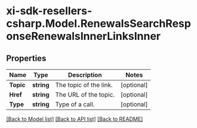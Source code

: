 # xi-sdk-resellers-csharp.Model.RenewalsSearchResponseRenewalsInnerLinksInner

## Properties

Name | Type | Description | Notes
------------ | ------------- | ------------- | -------------
**Topic** | **string** | The topic of the link. | [optional] 
**Href** | **string** | The URL of the topic. | [optional] 
**Type** | **string** | Type of a call. | [optional] 

[[Back to Model list]](../README.md#documentation-for-models) [[Back to API list]](../README.md#documentation-for-api-endpoints) [[Back to README]](../README.md)

